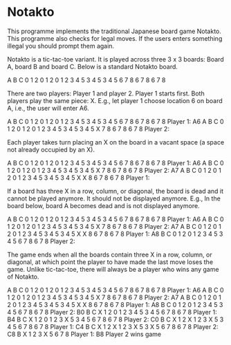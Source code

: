 # Notakto


This programme implements the traditional Japanese board game Notakto.
This programme also checks for legal moves. If the users enters something illegal you should prompt them again.


Notakto is a tic-tac-toe variant. It is played across three 3 x 3 boards: Board A, board B and board C. Below is a standard Notakto board.

A      B      C
0 1 2  0 1 2  0 1 2
3 4 5  3 4 5  3 4 5
6 7 8  6 7 8  6 7 8


There are two players: Player 1 and player 2. Player 1 starts first. Both players play the same piece: X.
E.g., let player 1 choose location 6 on board A, i.e., the user will enter A6.

A      B      C
0 1 2  0 1 2  0 1 2
3 4 5  3 4 5  3 4 5
6 7 8  6 7 8  6 7 8
Player 1: A6
A      B      C
0 1 2  0 1 2  0 1 2
3 4 5  3 4 5  3 4 5
X 7 8  6 7 8  6 7 8
Player 2:


Each player takes turn placing an X on the board in a vacant space (a space not already occupied by an X).

A      B      C
0 1 2  0 1 2  0 1 2
3 4 5  3 4 5  3 4 5
6 7 8  6 7 8  6 7 8
Player 1: A6
A      B      C
0 1 2  0 1 2  0 1 2
3 4 5  3 4 5  3 4 5
X 7 8  6 7 8  6 7 8
Player 2: A7
A      B      C
0 1 2  0 1 2  0 1 2
3 4 5  3 4 5  3 4 5
X X 8  6 7 8  6 7 8
Player 1:


If a board has three X in a row, column, or diagonal, the board is dead and it cannot be played anymore. It should not be displayed anymore.
E.g., In the board below, board A becomes dead and is not displayed anymore.

A      B      C
0 1 2  0 1 2  0 1 2
3 4 5  3 4 5  3 4 5
6 7 8  6 7 8  6 7 8
Player 1: A6
A      B      C
0 1 2  0 1 2  0 1 2
3 4 5  3 4 5  3 4 5
X 7 8  6 7 8  6 7 8
Player 2: A7
A      B      C
0 1 2  0 1 2  0 1 2
3 4 5  3 4 5  3 4 5
X X 8  6 7 8  6 7 8
Player 1: A8
B      C
0 1 2  0 1 2
3 4 5  3 4 5
6 7 8  6 7 8
Player 2:


The game ends when all the boards contain three X in a row, column, or diagonal, at which point the player to have made the last move loses the game.
Unlike tic-tac-toe, there will always be a player who wins any game of Notakto.

A      B      C
0 1 2  0 1 2  0 1 2
3 4 5  3 4 5  3 4 5
6 7 8  6 7 8  6 7 8
Player 1: A6
A      B      C
0 1 2  0 1 2  0 1 2
3 4 5  3 4 5  3 4 5
X 7 8  6 7 8  6 7 8
Player 2: A7
A      B      C
0 1 2  0 1 2  0 1 2
3 4 5  3 4 5  3 4 5
X X 8  6 7 8  6 7 8
Player 1: A8
B      C
0 1 2  0 1 2
3 4 5  3 4 5
6 7 8  6 7 8
Player 2: B0
B      C
X 1 2  0 1 2
3 4 5  3 4 5
6 7 8  6 7 8
Player 1: B4
B      C
X 1 2  0 1 2
3 X 5  3 4 5
6 7 8  6 7 8
Player 2: C0
B      C
X 1 2  X 1 2
3 X 5  3 4 5
6 7 8  6 7 8
Player 1: C4
B      C
X 1 2  X 1 2
3 X 5  3 X 5
6 7 8  6 7 8
Player 2: C8
B
X 1 2
3 X 5
6 7 8
Player 1: B8
Player 2 wins game
